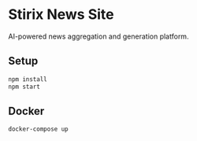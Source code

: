 # Stirix News Site

AI-powered news aggregation and generation platform.

## Setup

```bash
npm install
npm start
```

## Docker

```bash
docker-compose up
```